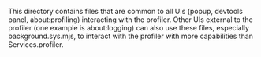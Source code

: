 This directory contains files that are common to all UIs (popup, devtools panel,
about:profiling) interacting with the profiler.
Other UIs external to the profiler (one example is about:logging) can also use
these files, especially background.sys.mjs, to interact with the profiler with
more capabilities than Services.profiler.
